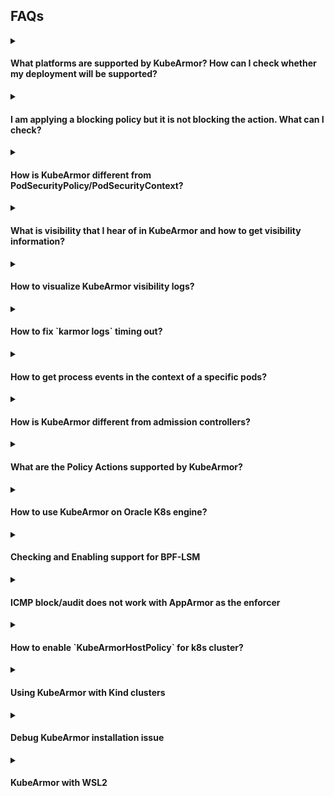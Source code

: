 ## FAQs

<details><summary><h4>What platforms are supported by KubeArmor? How can I check whether my deployment will be supported?</h4></summary>

* Please check [Support matrix for KubeArmor](support_matrix.md).
* Use `karmor probe` to check if the platform is supported.
</details>

<details><summary><h4>I am applying a blocking policy but it is not blocking the action. What can I check?</h4></summary>

### Checkout Binary Path
If the path in your process rule is not an absolute path but a symlink, policy enforcement won't work. This is because KubeArmor sees the actual executable path in events received from kernel space and is not aware about symlinks.

Policy enforcement on symbolic links like `/usr/bin/python` doesn't work and one has to specify the path of the actual executable that they link to.

### Checkout Platform Support
Check `karmor probe` output and check whether `Container Security` is false. If it is false, the KubeArmor enforcement is not supported on that platform. You should check the [KubeArmor Support Matrix](support_matrix.md) and if the platform is not listed there then raise a new issue or connect to kubearmor community of [slack](https://cloud-native.slack.com/archives/C07EF44HWQM).

### Checkout Default Posture
If you are applying an Allow-based policies and expecting unknown actions to be blocked, please make sure to check the [default security posture](default_posture.md). The default security posture is set to Audit by default since KubeArmor v0.7.

</details>

<details><summary><h4>How is KubeArmor different from PodSecurityPolicy/PodSecurityContext?</h4></summary>

Native k8s supports specifying a security context for the pod or container. It requires one to specify native AppArmor, SELinux, seccomp policies. But there are a few problems with this approach:
* All the OS distributions do not support the LSMs consistently. For e.g, [GKE COS](https://cloud.google.com/container-optimized-os/) supports AppArmor while [Bottlerocket](https://aws.amazon.com/bottlerocket/) supports SELinux and BPF-LSM.
* The Pod Security Context expect the security profile to be specified in its native language, for instance, AppArmor profile for AppArmor. SELinux profile if SELinux is to be used. The profile language is extremely complex and this complexity could backfire i.e, it could lead to security holes.
* Security Profile updates are manual and difficult: When an app is updated, the security posture might change and it becomes difficult to manually update the native rules.
* No alerting of LSM violation on managed cloud platforms: By default LSMs send logs to kernel auditd, which is not available on most managed cloud platforms.

KubeArmor solves all the above mentioned problems.
* It maps YAML rules to LSMs (apparmor, bpf-lsm) rules so prior knowledge of different security context (native AppArmor, SELinux) is not required.
* It's easy to deploy: KubeArmor is deployed as a daemonset. Even when the application is updated, the enforcement rules are automatically applied.
* Consistent Alerting: KubeArmor handles kernel events and maps k8s metadata using ebpf.
* KubeArmor also runs in systemd mode so can directly run and protect Virtual Machines or Bare-metal machines too.
* Pod Security Context cannot leverage BPF-LSM at all today. BPF-LSM provides more programmatic control over the policy rules.
* Pod Security Context do not manage abstractions. As an example, you might have two nodes with Ubuntu, two nodes with Bottlerocket. Ubuntu, by default has AppArmor and Bottlerocket has BPF-LSM and SELinux. KubeArmor internally picks the right primitives to use for enforcement and the user do not have to bother explicitly stating what to use.
</details>

<details><summary><h4>What is visibility that I hear of in KubeArmor and how to get visibility information?</h4></summary>

KubeArmor, apart from been a policy enforcement engine also emits pod/container visibility data. It uses an eBPF-based system monitor which keeps track of process life cycles in containers and even nodes, and converts system metadata to container/node identities. This information can then be used for observability use-cases.

Sample output `karmor logs --json`:
```json
{
  "Timestamp": 1639803960,
  "UpdatedTime": "2021-12-18T05:06:00.077564Z",
  "ClusterName": "Default",
  "HostName": "pandora",
  "HostPID": 3390423,
  "PPID": 168556,
  "PID": 3390423,
  "UID": 1000,
  "PolicyName": "hsp-kubearmor-dev-proc-path-block",
  "Severity": "1",
  "Type": "MatchedHostPolicy",
  "Source": "zsh",
  "Operation": "Process",
  "Resource": "/usr/bin/sleep",
  "Data": "syscall=SYS_EXECVE",
  "Action": "Block",
  "Result": "Permission denied"
}
```
Here the log implies that the process /usr/bin/sleep execution by 'zsh' was denied on the Host using a block based host policy.

The logs are also exportable in [OpenTelemetry format](https://github.com/kubearmor/otel-adapter).

[Detailed KubeArmor events spec](kubearmor-events.md).

</details>

<details><summary><h4>How to visualize KubeArmor visibility logs?</h4></summary>

There are a couple of community maintained dashboards available at [kubearmor/kubearmor-dashboards](https://github.com/kubearmor/kubearmor-dashboards).

If you don't find an existing dashboard particular to your needs, feel free to create an issue. It would be really great if you could also contribute one!
</details>

<details><summary><h4>How to fix `karmor logs` timing out?</h4></summary>

`karmor logs` internally uses Kubernetes' client's port-forward. Port forward is not meant for long running connection and it times out if left idle. Checkout this [StackOverflow answer](https://stackoverflow.com/questions/47484312/kubectl-port-forwarding-timeout-issue) for more info.

If you want to stream logs reliably there are a couple of solutions you can try:
1. Modiy the `kubearmor` service in `kubearmor` namespace and change the service type to `NodePort`. Then run karmor with:
```bash
karmor logs --gRPC=<address of the kubearmor node-port service>
```
This will create a direct, more reliable connection with the service, without any internal port-forward.

2. If you want to stream logs to external tools (fluentd/splunk/ELK etc) checkout [Streaming KubeArmor events](https://github.com/kubearmor/kubearmor-relay-server#streaming-kubearmor-events-to-external-siem-tools).

The community has created adapters and dashboards for some of these tools which can be used out of the box or as reference for creating new adapters. Checkout the previous question for more information.

</details>

<details><summary><h4>How to get process events in the context of a specific pods?</h4></summary>  

Following command can be used to to get pod specific events:  

`karmor log --pod <pod_name>`  
`karmor log` has following filter to provide more granularity:   
```
--container - Specify container name for container specific logs
--logFilter <system|policy|all> - Filter to either receive system logs or alerts on policy violation
--logType <ContainerLog|HostLog> - Source of logs - ContainerLog: logs from containers or HostLog: logs from the host
--namespace - Specify the namespace for the running pods
--operation <Process|File|Network> - Type of logs based on process, file or network

```
</details>

<details><summary><h4>How is KubeArmor different from admission controllers?</h4></summary>   

Kubernetes admission controllers are set of extensions that acts as a gatekeeper and help govern and control Kubernetes clusters. They intercept requests to the Kubernetes API server prior to the persistence of the object into etcd.  

They can manage deployments requesting too many resources, enforce pod security policies, prevent vulnerable images from being deployed and check if the pod is running in privileged mode.  
But all these checks are done before the pods are started. Admission controllers doesn't guarantee any protection once the vulnerability is inside the cluster.  

KuberArmor protects the pods from within. It runs as a daemonset and restricts the behavior of containers at the system level. KubeArmor allows one to define security policies for the assets/resources (such as files, processes, volumes etc) within the pod/container, select those based on K8s metadata and simply apply these security policies at runtime.

It also detects any policy violations and generates audit logs with container identities. Apart from containers, KuberArmor also allows protecting the Host itself.
</details>

<details><summary><h4>What are the Policy Actions supported by KubeArmor?</h4></summary>

KubeArmor defines 3 policy actions: Allow, Block and Audit.  
**Allow**: A whitelist policy or a policy defined with `Allow` action allows only the operations defined in the policy, rest everything is blocked/audited.
**Block**: Policy defined with `Block` action blocks all the operations defined in the policy.  
**Audit**: An applied `Audit` policy doesn't block any action but instead provides alerts on policy violation. This type of policy can be used for "dry-run" before safely applying a security policy in production.  

If Block policy is used and there are no supported enforcement mechanism on the platform then the policy enforcement wouldn't be observed. But we will still be able to see the observability data for the applied Block policy, which can help us in identifying any suspicious activity.
</details>

<details>
  <summary><h4>How to use KubeArmor on Oracle K8s engine?</h4></summary>

KubeArmor supports enforcement on OKE leveraging the BPF-LSM. The default kernel for Oracle Linux 8.6 (OL 8.6) is UEK R6 kernel-uek-5.4.17-2136.307.3 which does not support BPF-LSM.

Unbreakable Enterprise Kernel Release 7 (UEK R7) is based on Linux kernel 5.15 LTS that supports BPF-LSM and it's available for Oracle Linux 8 Update 5 onwards.

### Installing UEK 7 on OL 8.6

  UEK R7 can be installed on OL 8.6 by following the easy-to-follow instructions provided here in this [Oracle Blog Post](https://blogs.oracle.com/post/uek-7-oracle-linux-8).


> Note: After upgrading to the UEK R7 you may required to enable BPF-LSM if it's not enabled by default.

</details>

<details>
  <summary><h4>Checking and Enabling support for BPF-LSM</h4></summary>


### Checking if BPF-LSM is supported in the Kernel

We check for BPF LSM Support in Kernel Config

```sh
cat /boot/config-$(uname -r) | grep -e "BPF" -e "BTF"
```

Following flags need to exist and set to `y`
```ini
CONFIG_BPF=y
CONFIG_BPF_SYSCALL=y
CONFIG_BPF_JIT=y
CONFIG_BPF_LSM=y
CONFIG_DEBUG_INFO=y
CONFIG_DEBUG_INFO_BTF=y
```

**Note**: These config could be in other places too like `/boot/config`, `/usr/src/linux-headers-$(uname -r)/.config`, `/lib/modules/$(uname -r)/config`, `/proc/config.gz`.

### Checking if BPF-LSM is enabled

- check if bpf is enabled by verifying if it is in the active lsms.

  ```sh
  $ cat /sys/kernel/security/lsm
  capability,yama,selinux,bpf
  ```
  as we can see here `bpf` is in active lsms

### Enabling BPF-LSM manually using boot configs

- Open the `/etc/default/grub` file in privileged mode.

  ```sh
  sudo vi /etc/default/grub
  ```

    
- Append the following to the `GRUB_CMDLINE_LINUX` variable and save.

  ```
  GRUB_CMDLINE_LINUX="lsm=lockdown,capability,yama,apparmor,bpf"
  ```

- Update grub config:
  ```sh
  # On Debian like systems
  sudo update-grub
  ```
  OR
  ```sh
  # On RHEL like systems
  sudo grub2-mkconfig -o /boot/grub2.cfg
  ```

- Reboot into your kernel.
   ```sh
   sudo reboot
   ```
</details>

<details><summary><h4>ICMP block/audit does not work with AppArmor as the enforcer</h4></summary>
There is some problem with AppArmor due to which ICMP rules don't work as expected.

The KubeArmor team has brought this to the attention of the [AppArmor community](https://stackoverflow.com/questions/76768503/apparmor-deny-icmp-issue) on StackOverflow and await their response.

In the same environment we've found that ICMP rules with BPFLSM work as expected.

For more such differences checkout [Enforce Feature Parity Wiki](https://github.com/kubearmor/KubeArmor/wiki/Enforcer-Feature-Parity).
</details>

<details><summary><h4>How to enable `KubeArmorHostPolicy` for k8s cluster?</h4></summary>
By default the host policies and visibility is disabled for k8s hosts.

If you use following command, `kubectl logs -n kubearmor <KUBEARMOR-POD> | grep "Started to protect"`<br>
you will see, `2023-08-21 12:58:34.641665      INFO    Started to protect containers.`<br>
This indicates that only container/pod protection is enabled.<br>
If you have hostpolicy enabled you should see something like this, `2023-08-22 18:07:43.335232      INFO    Started to protect a host and containers`<br>

One can enable the host policy by patching the daemonset (`kubectl edit daemonsets.apps -n kubearmor kubearmor`):
```diff
...
  template:
    metadata:
      annotations:
        container.apparmor.security.beta.kubernetes.io/kubearmor: unconfined
      creationTimestamp: null
      labels:
        kubearmor-app: kubearmor
    spec:
      containers:
      - args:
        - -gRPC=32767
+       - -enableKubeArmorHostPolicy
+       - -hostVisibility=process,file,network,capabilities
        env:
        - name: KUBEARMOR_NODENAME
          valueFrom:
            fieldRef:
              apiVersion: v1
              fieldPath: spec.nodeName
...
```

This will enable the `KubeArmorHostPolicy` and host based visibility for the k8s worker nodes.

</details>

<details><summary><h4>Using KubeArmor with Kind clusters</h4></summary>

KubeArmor works out of the box with Kind clusters supporting BPF-LSM. However, with AppArmor only mode, Kind cluster needs additional provisional steps. You can check if BPF-LSM is supported/enabled on your host (on which the kind cluster is to be deployed) by using following:
```
cat /sys/kernel/security/lsm
```
* If it has `bpf` in the list, then everything should work out of the box
* If it has `apparmor` in the list, then follow the steps mentioned in this FAQ.

## 1. Create Kind cluster
```sh
cat <<EOF | kind create cluster --config -
kind: Cluster
apiVersion: kind.x-k8s.io/v1alpha4
nodes:
- extraMounts:
  - hostPath: /sys/kernel/security
    containerPath: /sys/kernel/security
EOF
```

## 2. Exec into kind node & install apparmor util
```sh
docker exec -it kind-control-plane bash -c "apt update && apt install apparmor-utils -y && systemctl restart containerd"
```

The above command will install the AppArmor utilities in the kind-control-plane, we can also use this command to install these in minikube as well as in all the other docker based Kubernetes environments.

After this, exit out of the node shell and follow the [getting-started guide](https://github.com/kubearmor/KubeArmor/blob/main/getting-started/deployment_guide.md).

It might be possible that apart from the dockerized kubenetes environment AppArmor might not be available on the master node itself in the Kubernetes cluster. To check for the same you can run the below command to check for the AppArmor support in kernel config:

```
cat /boot/config-$(uname -r) | grep -e "APPARMOR"
```

Following flags need to exist and set to `y`
```ini
CONFIG_SECURITY_APPARMOR=y
```

Run the command to install apparmor:

```
apt update && apt install apparmor-utils -y
```

You need to restart your CRI in-order to make APPARMOR available as a kernel config security.

If not then we need to install AppArmor utils on the master node itself.

If the `kubearmor-relay` pod goes into CrashLoopBackOff, apply the following patch:
```sh
kubectl patch deploy -n $(kubectl get deploy -l kubearmor-app=kubearmor-relay -A -o custom-columns=:'{.metadata.namespace}',:'{.metadata.name}') --type=json -p='[{"op": "add", "path": "/spec/template/metadata/annotations/container.apparmor.security.beta.kubernetes.io~1kubearmor-relay-server", "value": "unconfined"}]'
```

</details>

<details>
<summary><h4>Debug KubeArmor installation issue</h4></summary>
In certain scenarios, the expected behavior of KubeArmor might not be observed. One way to investigate this is by using the KubeArmor Command Line Interface (CLI) utility, commonly referred to as [karmor cli](https://github.com/kubearmor/kubearmor-client). 

To check the status and configuration of KubeArmor, you can use the following command:

```
karmor probe
```

```
pc:~$ karmor probe

Found KubeArmor running in Kubernetes

Daemonset :

kubearmor Desired: 1 Ready: 1 Available: 1 Deployments :

kubearmor-controller        Desired: 1   Ready: 1   Available: 1 
kubearmor-operator          Desired: 1   Ready: 1   Available: 1 
kubearmor-relay             Desired: 1   Ready: 1   Available: 1

Containers :

kubearmor -apparmor-containerd-98c2c-z772n     Running: 1    Image Version: kubearmor/kubearmor:stable 
kubearmor-controller -6b5d689967-4wxnh         Running: 2    Image Version: gcr.io/kubebuilder/kube-rbac-proxy:v0.12. 
kubearmor -operator -6fb47dd855-6tk5r          Running: 1    Image Version: kubearmor/kubearmor-operator: latest
kubearmor -relay-6966976dbb-hq96h              Running: 1    Image Version: kubearmor/kubearmor-relay-server

Node 1 :

OS Image:                    Debian GNU/Linux 11 (bullseye)

Kernel Version:              6.2.0-36-generic

Kubelet Version:             v1.27.3

Container Runtime:           containerd://1.7.1

Active LSM:

Host Security:               false

Container Security:          false

Container Default Posture:   audit(File)   audit(Capabilities)    audit (Network) 
Host Default Posture:        audit(File)   audit(Capabilities)   audit (Network) 
Host Visibility:             none

Armored Up pods :

------------------------------------------------------------

| NAMESPACE | DEFAULT POSTURE | VISIBILITY | NAME | POLICY |
```

When executing this command, check the output for the value of **ActiveLSM** field, if it is not assigned any value, it means that no active LSM is available for KubeArmor to enforce policies. Under normal circumstances, this value should be assigned a specific Linux Security Module (LSM) that KubeArmor uses to enforce security policies. Additionally, ensure that the **Container Security** field is set to true.

However, there are situations where ActiveLSM might not be assigned any value. This situation indicates that Kubearmor is unable to identify the appropriate LSM in a environment, which is commonly used in Kubernetes setups.

To address this issue, KubeArmor provides a solution involving the use of BPF-LSM. BPF (Berkeley Packet Filter) is a technology that allows efficient packet filtering in the Linux kernel. Enabling support for BPF LSM ensures that KubeArmor can apply and enforce policies as expected in Dockerized environments associated with Kubernetes. Please note that BPFLSM is only available on kernel versions above 5.8 or on RHEL distros > 8.5.

So we need to enable [bpf-lsm](FAQ.md#checking-and-enabling-support-for-bpf-lsm) for Kubearmor to apply and enforce policies as expected.

You can also enable AppArmor if you want to use it as a security module to enforce KubeArmor policies, please refer [here](FAQ.md#using-kubearmor-with-kind-clusters). There is a chance that neither AppArmor nor BPF-LSM is enabled on some nodes. 

**We can apply the following manifest which automatically detects and installs BPFLSM/AppArmor whichever is needed in kubernetes worker nodes.**

```
kubectl apply -f https://raw.githubusercontent.com/kubearmor/KubeArmor/main/deployments/controller/updaterscript.yaml
```

The above updater daemonset will update all the nodes at the same time and thus all the nodes will restart simultaneously. If you want a RollingUpdate of the nodes, then you can use the following command instead.

```
kubectl apply -f https://raw.githubusercontent.com/kubearmor/KubeArmor/main/deployments/controller/ka-updater-kured.yaml
```

**Warning:** After running the above script the nodes will restart.
</details>

<details><summary><h4>KubeArmor with WSL2</h4></summary>

It is possible to deploy k3s on WSL2 to have a local cluster on your Windows machine. However, the WSL2 environment does not mount securityfs by default and hence `/sys/kernel/security` is not available by default. KubeArmor would still install on such system but without enforcement logic.

Thus with k3s on WSL2, you would still be able to run kubearmor but the block-based policies won't work. Using `karmor probe` would show `Active LSM` as blank which signals that the block-based policies won't work.

</details>
